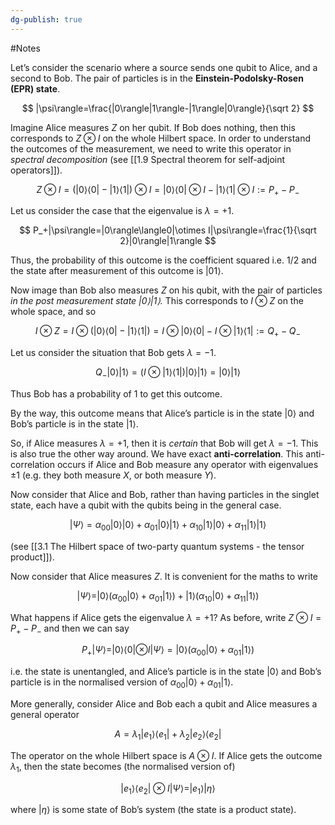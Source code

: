 ```yaml
---
dg-publish: true
---
```

#Notes 

Let’s consider the scenario where a source sends one qubit to Alice, and a second to Bob. The pair of particles is in the **Einstein-Podolsky-Rosen (EPR) state**.

$$ |\psi\rangle=\frac{|0\rangle|1\rangle-|1\rangle|0\rangle}{\sqrt 2} $$

Imagine Alice measures $Z$ on her qubit. If Bob does nothing, then this corresponds to $Z\otimes I$ on the whole Hilbert space. In order to understand the outcomes of the measurement, we need to write this operator in _spectral decomposition_ (see [[1.9 Spectral theorem for self-adjoint operators]]).

$$ Z\otimes I=\left(|0\rangle\langle0|-|1\rangle\langle1|\right)\otimes I=|0\rangle\langle0|\otimes I-|1\rangle\langle1|\otimes I:=P_+-P_- $$

Let us consider the case that the eigenvalue is $\lambda=+1$.

$$ P_+|\psi\rangle=|0\rangle\langle0|\otimes I|\psi\rangle=\frac{1}{\sqrt 2}|0\rangle|1\rangle $$

Thus, the probability of this outcome is the coefficient squared i.e. $1/2$ and the state after measurement of this outcome is $|01\rangle$.

Now image than Bob also measures $Z$ on his qubit, with the pair of particles _in the post measurement state $|0\rangle|1\rangle$._ This corresponds to $I\otimes Z$ on the whole space, and so

$$ I\otimes Z=I\otimes\left(|0\rangle\langle0|-|1\rangle\langle1|\right)=I\otimes|0\rangle\langle0|-I\otimes|1\rangle\langle1|:=Q_+-Q_- $$

Let us consider the situation that Bob gets $\lambda=-1$.

$$ Q_-|0\rangle|1\rangle=\big(I\otimes |1\rangle\langle1|\big )|0\rangle|1\rangle =|0\rangle|1\rangle $$

Thus Bob has a probability of $1$ to get this outcome.

By the way, this outcome means that Alice’s particle is in the state $|0\rangle$ and Bob’s particle is in the state $|1\rangle$.

So, if Alice measures $\lambda=+1$, then it is _certain_ that Bob will get $\lambda=-1$. This is also true the other way around. We have exact **anti-correlation**. This anti-correlation occurs if Alice and Bob measure any operator with eigenvalues $\pm1$ (e.g. they both measure $X$, or both measure $Y$).

Now consider that Alice and Bob, rather than having particles in the singlet state, each have a qubit with the qubits being in the general case.

$$ |\Psi\rangle=\alpha_{00}|0\rangle|0\rangle+\alpha_{01}|0\rangle|1\rangle+\alpha_{10}|1\rangle|0\rangle+\alpha_{11}|1\rangle|1\rangle $$

(see [[3.1 The Hilbert space of two-party quantum systems - the tensor product]]).

Now consider that Alice measures $Z$. It is convenient for the maths to write

$$ |\Psi\rangle=|0\rangle\Big(\alpha_{00}|0\rangle+\alpha_{01}|1\rangle\Big)+|1\rangle\Big(\alpha_{10}|0\rangle+\alpha_{11}|1\rangle\Big) $$

What happens if Alice gets the eigenvalue $\lambda=+1$? As before, write $Z\otimes I=P_+-P_-$ and then we can say

$$ P_+|\Psi\rangle=|0\rangle\langle0|\otimes I|\Psi\rangle=|0\rangle\Big(\alpha_{00}|0\rangle+\alpha_{01}|1\rangle\Big) $$

i.e. the state is unentangled, and Alice’s particle is in the state $|0\rangle$ and Bob’s particle is in the normalised version of $\alpha_{00}|0\rangle+\alpha_{01}|1\rangle$.

More generally, consider Alice and Bob each a qubit and Alice measures a general operator

$$ A=\lambda_1|e_1\rangle\langle e_1|+\lambda_2|e_2\rangle\langle e_2| $$

The operator on the whole Hilbert space is $A\otimes I$. If Alice gets the outcome $\lambda_1$, then the state becomes (the normalised version of)

$$ |e_1\rangle\langle e_2|\otimes I|\Psi\rangle=|e_1\rangle|\eta\rangle $$

where $|\eta\rangle$ is some state of Bob’s system (the state is a product state).